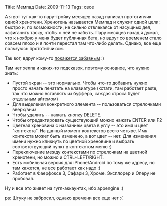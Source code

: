 Title: Мемпад
Date: 2009-11-13
Tags: свое

<div class="text"><p>А я вот тут как-то пару-тройку месяцев назад написал прототипчик одной хренотени. Хренотень называется Мемпад и служит одной цели: быстро и, по возможности, не сильно отвлекаясь от насущных дел, зафигачить таску, чтобы о ней не забыть. Пару месяцев назад я думал, что к ноябрю у меня будет публичная бета, но вдруг со временем стало совсем плохо и я почти перестал там что-либо делать. Однако, все еще пользуюсь прототипчиком.</p>
<p>Так вот, вдруг кому-то <a href="http://beta.mempadapp.com">покажется забавным</a> :)</p>
<p>Там нет хелпа и каких-то подсказок, поэтому основное, что нужно знать:</p>
<ul><li>Пустой экран -- это нормально. Чтобы что-то добавить нужно просто начать печатать на клавиатуре (кстати, там работает paste, так что можно вставлять из буффера, каждая строка будет отдельным айтемом)</li>
<li>Для выделения конкретного элемента -- пользоваться стрелочками вверх/вниз</li>
<li>Чтобы удалить -- нажать кнопку DELETE.</li>
<li>Чтобы отредактировать существующий можно нажать ENTER или F2</li>
<li>Цветная хреновина с названием цвета в углу -- это имя и цвет "контекста". На данный момент контекстов всего четыре. Имя контекста может быть изменено, а вот цвет -- нет. Для изменения имени нужно кликнуть по цветной хреновине и выбрать соответствующий пункт в контекстом меню :)</li>
<li>Переключение между контекстами по стрелочкам на цветной хренотени, но можно и CTRL+LEFT/RIGHT.</li>
<li>Есть мобильная версия для iPhone/Android по тому же адресу, но там кажется, не все работает как надо :)</li>
<li>Работает в Фаерфоксе 3, Сафари 3, Хроме. Эксплорер и Оперу не пробовал.</li>
</ul>
<p>Ну и все это живет на гугл-аккаунтах, ибо appengine :)</p>
<p>ps: Штуку не забросил, однако времени все еще нет :(</p></div>